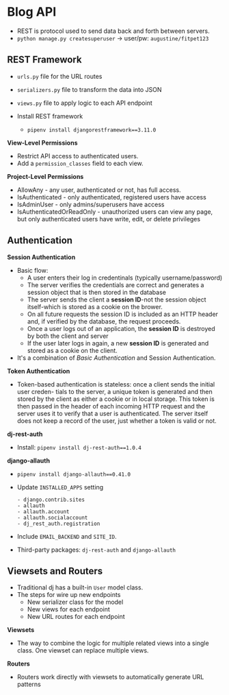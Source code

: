 # Blog API

- REST is protocol used to send data back and forth between servers.
- `python manage.py createsuperuser` -> user/pw: `augustine/fitpet123`

## REST Framework
- `urls.py` file for the URL routes
- `serializers.py` file to transform the data into JSON
- `views.py` file to apply logic to each API endpoint

- Install REST framework
    - `pipenv install djangorestframework==3.11.0`

**View-Level Permissions**
- Restrict API access to authenticated users.
- Add a `permission_classes` field to each view.

**Project-Level Permissions**
- AllowAny - any user, authenticated or not, has full access.
- IsAuthenticated - only authenticated, registered users have access
- IsAdminUser - only admins/superusers have access
- IsAuthenticatedOrReadOnly - unauthorized users can view any page, but only authenticated users have write, edit, or delete privileges

## Authentication
**Session Authentication**
- Basic flow:
    - A user enters their log in credentinals (typically username/password)
    - The server verifies the credentials are correct and generates a session object that is then stored in the database
    - The server sends the client a __session ID__-not the session object itself-which is stored as a cookie on the brower.
    - On all future requests the session ID is included as an HTTP header and, if verified by the database, the request proceeds.
    - Once a user logs out of an application, the __session ID__ is destroyed by both the client and server
    - If the user later logs in again, a new __session ID__ is generated and stored as a cookie on the client.
- It's a combination of _Basic Authentication_ and Session Authentication.

**Token Authentication**
- Token-based authentication is stateless: once a client sends the initial user creden- tials to the server, a unique token is generated and then stored by the client as either a cookie or in local storage. This token is then passed in the header of each incoming HTTP request and the server uses it to verify that a user is authenticated. The server itself does not keep a record of the user, just whether a token is valid or not.

**dj-rest-auth**
- Install: `pipenv install dj-rest-auth==1.0.4`

**django-allauth**
- `pipenv install django-allauth==0.41.0`
- Update `INSTALLED_APPS` setting
    ```
    - django.contrib.sites
    - allauth
    - allauth.account
    - allauth.socialaccount
    - dj_rest_auth.registration
    ```
-  Include `EMAIL_BACKEND` and `SITE_ID`.

- Third-party packages: `dj-rest-auth` and `django-allauth`

## Viewsets and Routers
- Traditional dj has a built-in `User` model class.
- The steps for wire up new endpoints
    - New serializer class for the model
    - New views for each endpoint
    - New URL routes for each endpoint

**Viewsets**
- The way to combine the logic for multiple related views into a single class. One viewset can replace multiple views.

**Routers**
- Routers work directly with viewsets to automatically generate URL patterns